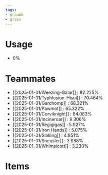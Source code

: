```yaml
---
tags:
- ground
- grass
---
```

# Usage
- 0%
# Teammates
- [[2025-01-01/Weezing-Galar]] : 82.225%
- [[2025-01-01/Typhlosion-Hisui]] : 70.464%
- [[2025-01-01/Garchomp]] : 68.321%
- [[2025-01-01/Pawmot]] : 65.322%
- [[2025-01-01/Corviknight]] : 64.083%
- [[2025-01-01/Incineroar]] : 9.306%
- [[2025-01-01/Regigigas]] : 5.927%
- [[2025-01-01/Iron Hands]] : 5.075%
- [[2025-01-01/Slaking]] : 4.951%
- [[2025-01-01/Sneasler]] : 3.988%
- [[2025-01-01/Whimsicott]] : 3.230%
# Items